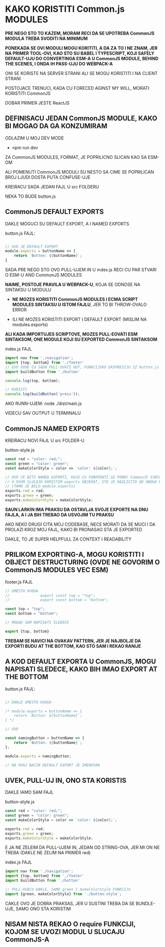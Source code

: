 # KAKO KORISTITI Common.js MODULES

**PRE NEGO STO TO KAZEM, MORAM RECI DA SE UPOTREBA CommonJS MODULA TREBA SVODITI NA MINIMUM**

**PONEKADA SE OVI MODULI MOGU KORITITI, A DA ZA TO I NE ZNAM, JER NA PRIMER TOOL-OVI, KAO STO SU BABEL I TYPESCRIPT, KOJI SAFELY DEFAULT-UJU DO CONVERTINGA ESM-A U CommonJS MODULE, BEHIND THE SCENES, I ONDA IH PASS-UJU DO WEBPACK-A**

ONI SE KORISTE NA SERVER STRANI ALI SE MOGU KORISTITI I NA CLIENT STRANI

POSTOJACE TRENUCI, KADA CU FORECED AGINST MY WILL, MORATI KORISTITI CommonJS

DOBAR PRIMER JESTE ReactJS

## DEFINISACU JEDAN CommonJS MODULE, KAKO BI MOGAO DA GA KONZUMIRAM

ODLAZIM U MOJ DEV MODE

- npm run dev

ZA CommonJS MODULES, FORMAT, JE POPRILICNO SLICAN KAO SA ESM-OM

ALI POMENUTI CommonJS MODULI SU NESTO SA CIME SE POPRILICAN BROJ LJUDI DOSTA PUTA CONFUSE-UJE

KREIRACU SADA JEDAN FAJL U src FOLDERU

NEKA TO BUDE button.js

## CommonJS DEFAULT EXPORTS

DAKLE MOGUCI SU DEFAULT EXPORT, A I NAMED EXPORTS

button.js FAJL:

```javascript

// OVO JE DEFAULT EXPORT
module.exports = buttonName => {
    return `Button: ${buttonName}`;
}

```

SADA PRE NEGO STO OVO PULL-UJEM IN U index.js RECI CU PAR STVARI O ESM-U AND CommonJS MODULES

**NAIME, POSTOJE PRAVILA U WEBPACK-U**, KOJA SE ODNOSE NA SINTAKSU U MODULU

- **NE MOZES KORISTITI CommonJS MODULES I ECMA SCRIPT MODULES SINTAKSU U ISTOM FAJLU**, JER TO BI THROW-OVALO ERROR

- ILI NE MOZES KORISTITI EXPORT I DEFAULT EXPORT (MISLIM NA modules.exports)

**ALI KADA IMPORTUJES SCRIPTOVE, MOZES PULL-EOVATI ESM SINTAKSOM, ONE MODULE KOJI SU EXPORTED CommonJS SINTAKSOM**

index.js FAJL

```javascript
import nav from './navigation';
import {top, bottom} from './footer'
// EVO OVDE CU SADA PULL-OVATI OUT, FUNKCIJSKU EKSPRESIJU IZ button.js FAJLA
import buildButton from './button'

console.log(top, bottom);

// KORISTI
console.log(buildButton('press'));

```

AKO RUNN-UJEM: node ./dist/main.js

VIDECU SAV OUTPUT U TERMINALU

## CommonJS NAMED EXPORTS

KREIRACU NOVI FAJL U src FOLDER-U

button-style.js

```javascript
const red = "color: red;";
const green = "color: green";
const makeColorStyle = color => `color: ${color};`;

// OVO CE BITI NAMED EXPORTI, KOJE CU FORMIRATI UZ POMOC CommonJS SINTAKSE
// U OVOM SLUCAJU KORISTIM exports OBJEKAT, STO JE RAZLICITO OD ONOGA KOD DEFAULT EXPORTA 
// (TAMO JE BILO module.exports)
exports.red = red;
exports.green = green;
exports.makeColorStyle = makeColorStyle;
```

**SAUN LARKIN IMA PRAKSU DA OSTAVLJA SVOJE EXPORTE NA DNU FAJLA, A I JA BIH TREBAO DA USVOJIM TU PRAKSU**

AKO NEKO DRUGI CITA MOJ CODEBASE, NECE MORATI DA SE MUCI I DA PROLAZI KROZ MOJ FAJL, KAKO BI PRONASAO STA JE EXPORTED

DAKLE, TO JE SUPER HELPFULL ZA CONTEXT I READABILITY

## PRILIKOM EXPORTING-A, MOGU KORISTITI I OBJECT DESTRUCTURING (OVDE NE GOVORIM O CommonJS MODULES VEC ESM)

footer.js FAJL

```javascript
// UMESTO OVOGA
//              export const top = "top";
//              export const bottom = "bottom";

const top = "top";
const bottom = "bottom";

// MOGAO SAM NAPISATI SLEDECE

export {top, bottom}
```

**TREBAM SE NAVICI NA OVAKAV PATTERN, JER JE NAJBOLJE DA EXPORTI BUDU AT THE BOTTOM, KAO STO SAM I REKAO RANIJE**

## A KOD DEFAULT EXPORTA U CommonJS, MOGU NAPISATI SLEDECE, KAKO BIH IMAO EXPORT AT THE BOTTOM

button.js FAJL:

```javascript

// DAKLE UMESTO OVOGA

/* module.exports = buttonName => {
    return `Button: ${buttonName}`;
} */

// OVO

const namingButton = buttonName => {
    return `Button: ${buttonName}`;
};

module.exports = namingButton;

// NA OVAJ NACIN DEFAULT EXPORT JE IMENOVAN

```

## UVEK, PULL-UJ IN, ONO STA KORISTIS

DAKLE IAMO SAM FAJL

button-style.js

```javascript
const red = "color: red;";
const green = "color: green";
const makeColorStyle = color => `color: ${color};`;

exports.red = red;
exports.green = green;
exports.makeColorStyle = makeColorStyle;
```

E JA NE ZELEIM DA PULL-UJEM IN, JEDAN OD STRING-OVA, JER MI ON NE TREBA (DAKLE NE ZELIM NA PRIMER red)

index.js FAJL

```javascript
import nav from './navigation';
import {top, bottom} from './footer'
import buildButton from './button'

// PULL-OVACU DAKLE, SAMO green I mskeColorStyle FUNKCIJU
import {green, makeColorStyle} from './button-style';

```

CAKLE OVO JE DOBRA PRAKSAS, JER U SUSTINI TREBA DA SE BUNDLE-UJE, SAMO ONO STA KORISTIM

## NISAM NISTA REKAO O require FUNKCIJI, KOJOM SE UVOZI MODUL U SLUCAJU CommonJS-A